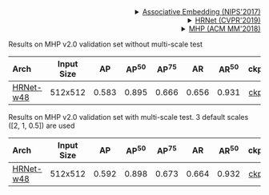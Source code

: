 <!-- [ALGORITHM] -->

<details>
<summary align="right"><a href="https://arxiv.org/abs/1611.05424">Associative Embedding (NIPS'2017)</a></summary>

```bibtex
@inproceedings{newell2017associative,
  title={Associative embedding: End-to-end learning for joint detection and grouping},
  author={Newell, Alejandro and Huang, Zhiao and Deng, Jia},
  booktitle={Advances in neural information processing systems},
  pages={2277--2287},
  year={2017}
}
```

</details>

<!-- [ALGORITHM] -->

<details>
<summary align="right"><a href="http://openaccess.thecvf.com/content_CVPR_2019/html/Sun_Deep_High-Resolution_Representation_Learning_for_Human_Pose_Estimation_CVPR_2019_paper.html">HRNet (CVPR'2019)</a></summary>

```bibtex
@inproceedings{sun2019deep,
  title={Deep high-resolution representation learning for human pose estimation},
  author={Sun, Ke and Xiao, Bin and Liu, Dong and Wang, Jingdong},
  booktitle={Proceedings of the IEEE conference on computer vision and pattern recognition},
  pages={5693--5703},
  year={2019}
}
```

</details>

<!-- [DATASET] -->

<details>
<summary align="right"><a href="https://dl.acm.org/doi/abs/10.1145/3240508.3240509">MHP (ACM MM'2018)</a></summary>

```bibtex
@inproceedings{zhao2018understanding,
  title={Understanding humans in crowded scenes: Deep nested adversarial learning and a new benchmark for multi-human parsing},
  author={Zhao, Jian and Li, Jianshu and Cheng, Yu and Sim, Terence and Yan, Shuicheng and Feng, Jiashi},
  booktitle={Proceedings of the 26th ACM international conference on Multimedia},
  pages={792--800},
  year={2018}
}
```

</details>

Results on MHP v2.0 validation set without multi-scale test

| Arch | Input Size | AP | AP<sup>50</sup> | AP<sup>75</sup> | AR | AR<sup>50</sup> | ckpt | log |
| :----------------- | :-----------: | :------: | :------: | :------: | :------: | :------: |:------: |:------: |
| [HRNet-w48](/configs/body/2d_kpt_sview_rgb_img/associative_embedding/coco/hrnet_w48_mhp_512x512.py)  | 512x512 | 0.583 | 0.895 | 0.666 | 0.656 | 0.931 | [ckpt](https://download.openmmlab.com/mmpose/bottom_up/hrnet_w48_mhp_512x512-85a6ab6f_20201229.pth) | [log](https://download.openmmlab.com/mmpose/bottom_up/hrnet_w48_mhp_512x512_20201229.log.json) |

Results on MHP v2.0 validation set with multi-scale test. 3 default scales (\[2, 1, 0.5\]) are used

| Arch | Input Size | AP | AP<sup>50</sup> | AP<sup>75</sup> | AR | AR<sup>50</sup> | ckpt | log |
| :----------------- | :-----------: | :------: | :------: | :------: | :------: | :------: |:------: |:------: |
| [HRNet-w48](/configs/body/2d_kpt_sview_rgb_img/associative_embedding/coco/hrnet_w48_mhp_512x512.py)  | 512x512 | 0.592 | 0.898 | 0.673 | 0.664 | 0.932 | [ckpt](https://download.openmmlab.com/mmpose/bottom_up/hrnet_w48_mhp_512x512-85a6ab6f_20201229.pth) | [log](https://download.openmmlab.com/mmpose/bottom_up/hrnet_w48_mhp_512x512_20201229.log.json) |
